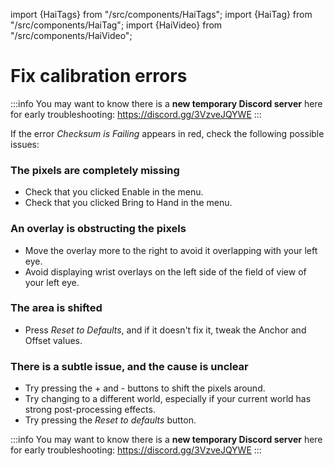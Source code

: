 ﻿---
sidebar_position: 41
---
import {HaiTags} from "/src/components/HaiTags";
import {HaiTag} from "/src/components/HaiTag";
import {HaiVideo} from "/src/components/HaiVideo";

# Fix calibration errors

:::info
You may want to know there is a **new temporary Discord server** here for early troubleshooting:
https://discord.gg/3VzveJQYWE
:::

If the error *Checksum is Failing* appears in red, check the following possible issues:

### The pixels are completely missing

<HaiVideo src="./img/yEUYgrVMAS-f-MISSING.mp4" autoWidth={false} halfWidth={true} loop={true}></HaiVideo>

- Check that you clicked Enable in the menu.
- Check that you clicked Bring to Hand in the menu.

### An overlay is obstructing the pixels

<HaiVideo src="./img/yEUYgrVMAS-f-OBSTRUCTED.mp4" autoWidth={false} halfWidth={true} loop={true}></HaiVideo>

- Move the overlay more to the right to avoid it overlapping with your left eye.
- Avoid displaying wrist overlays on the left side of the field of view of your left eye.

### The area is shifted

<HaiVideo src="./img/yEUYgrVMAS-f-SHIFTED.mp4" autoWidth={false} halfWidth={true} loop={true}></HaiVideo>

- Press *Reset to Defaults*, and if it doesn't fix it, tweak the Anchor and Offset values.

### There is a subtle issue, and the cause is unclear
<HaiVideo src="./img/yEUYgrVMAS-f-SUBTLE.mp4" autoWidth={false} halfWidth={true} loop={true}></HaiVideo>
    
- Try pressing the + and - buttons to shift the pixels around.
- Try changing to a different world, especially if your current world has strong post-processing effects.
- Try pressing the *Reset to defaults* button.

:::info
You may want to know there is a **new temporary Discord server** here for early troubleshooting:
https://discord.gg/3VzveJQYWE
:::
